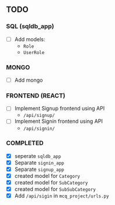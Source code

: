 ## TODO

### SQL (sqldb_app)
- [ ] Add models: 
  - `Role`
  - `UserRole`

### MONGO
- [ ] Add mongo


### FRONTEND (REACT)
- [ ] Implement Signup frontend using API
  - `/api/signup/`
- [ ] Implement Signin frontend using API
  - `/api/signin/`

### COMPLETED
- [x] seperate `sqldb_app`
- [x] Separate `signin_app`
- [x] Separate `signup_app`
- [x] created model for `Category`
- [x] created model for `SubCategory`
- [x] created model for `SubSubCategory`
- [x] Add `/api/sigin` in `mcq_project/urls.py`